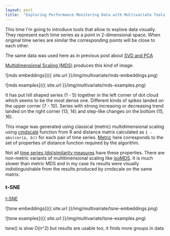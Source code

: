 ```yaml
---
layout: post
title:  "Exploring Performance Monitoring Data with Multivariate Tools: MDS and t-SNE"
---
```


This time I'm going to introduce tools that allow to explore data visually. They represent each time series as a point in 2-dimensional space. When original time series are similar the corresponding points will be close to each other.

The same data was used here as in previous post about [SVD and PCA]({{site.url}}/blog/multivariate-svd-pca/)


[Multidimensional Scaling (MDS)](https://en.wikipedia.org/wiki/Multidimensional_scaling) produces this kind of image:

![mds embeddings]({{ site.url }}/img/multivariate/mds-embeddings.png)

![mds examples]({{ site.url }}/img/multivariate/mds-examples.png)

It has put hill shaped series (1 - 5) together in the left corner of dot cloud which seems to be the most dense one. Different kinds of spikes landed on the upper corner (7 - 10). Series with strong increasing or decreasing trend landed on the right corner (13, 14) and step-like changes on the bottom (15, 16).

This image was generated using classical (metric) multidimensional scaling using [cmdscale](http://www.inside-r.org/r-doc/stats/cmdscale) function from R and distance matrix calculated as `1 - abs(cor(a, b))` for each pair of time series. [Metric](https://en.wikipedia.org/wiki/Metric_%28mathematics%29) here corresponds to the set of properties of distance function required by the algorithm.

Not all [time series (dis)similarity measures](https://en.wikipedia.org/wiki/Time_series#Measures) have these properties. There are non-metric variants of multitimensional scaling like [isoMDS](http://www.inside-r.org/r-doc/MASS/isoMDS). It is much slower than metric MDS and in my case its results were visually indistinguishable from the results produced by cmdscale on the same matrix.

### t-SNE

[t-SNE](https://en.wikipedia.org/wiki/T-distributed_stochastic_neighbor_embedding)

![tsne embeddings]({{ site.url }}/img/multivariate/tsne-embeddings.png)

![tsne examples]({{ site.url }}/img/multivariate/tsne-examples.png)

tsne() is slow O(n^2) but results are usable too, it finds more groups in data
